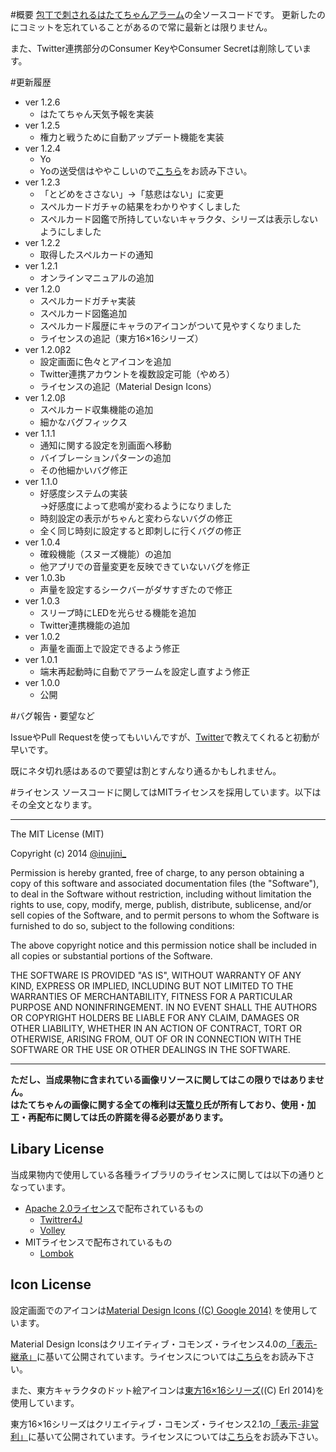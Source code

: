 #概要
[包丁で刺されるはたてちゃんアラーム](https://play.google.com/store/apps/details?id=inujini_.hatate)の全ソースコードです。
更新したのにコミットを忘れていることがあるので常に最新とは限りません。

また、Twitter連携部分のConsumer KeyやConsumer Secretは削除しています。

#更新履歴

+ ver 1.2.6
    * はたてちゃん天気予報を実装
+ ver 1.2.5
    * 権力と戦うために自動アップデート機能を実装
+ ver 1.2.4
    * Yo
    * Yoの送受信はややこしいので[こちら](https://tumbling-dice.github.io/Hatate/tips/index.html?md=yo)をお読み下さい。
+ ver 1.2.3
    * 「とどめをささない」→「慈悲はない」に変更
    * スペルカードガチャの結果をわかりやすくしました
    * スペルカード図鑑で所持していないキャラクタ、シリーズは表示しないようにしました
+ ver 1.2.2
    * 取得したスペルカードの通知
+ ver 1.2.1
    * オンラインマニュアルの追加
+ ver 1.2.0
    * スペルカードガチャ実装
    * スペルカード図鑑追加
    * スペルカード履歴にキャラのアイコンがついて見やすくなりました
    * ライセンスの追記（東方16×16シリーズ）
+ ver 1.2.0β2
    * 設定画面に色々とアイコンを追加
    * Twitter連携アカウントを複数設定可能（やめろ）
    * ライセンスの追記（Material Design Icons）
+ ver 1.2.0β
    * スペルカード収集機能の追加
    * 細かなバグフィックス
+ ver 1.1.1
    * 通知に関する設定を別画面へ移動
    * バイブレーションパターンの追加
    * その他細かいバグ修正
+ ver 1.1.0
    * 好感度システムの実装<br>
      →好感度によって悲鳴が変わるようになりました
    * 時刻設定の表示がちゃんと変わらないバグの修正
    * 全く同じ時刻に設定すると即刺しに行くバグの修正
+ ver 1.0.4
    * 確殺機能（スヌーズ機能）の追加
    * 他アプリでの音量変更を反映できていないバグを修正
+ ver 1.0.3b
    * 声量を設定するシークバーがダサすぎたので修正
+ ver 1.0.3
    * スリープ時にLEDを光らせる機能を追加
    * Twitter連携機能の追加
+ ver 1.0.2
    * 声量を画面上で設定できるよう修正
+ ver 1.0.1
    * 端末再起動時に自動でアラームを設定し直すよう修正
+ ver 1.0.0
    * 公開

#バグ報告・要望など

IssueやPull Requestを使ってもいいんですが、[Twitter](https://twitter.com/inujini_)で教えてくれると初動が早いです。

既にネタ切れ感はあるので要望は割とすんなり通るかもしれません。

#ライセンス
ソースコードに関してはMITライセンスを採用しています。以下はその全文となります。

***
The MIT License (MIT)

Copyright (c) 2014 [@inujini_](https://twitter.com/inujini_)

Permission is hereby granted, free of charge, to any person obtaining a copy of
 this software and associated documentation files (the "Software"), to deal in
 the Software without restriction, including without limitation the rights to
 use, copy, modify, merge, publish, distribute, sublicense, and/or sell copies of
 the Software, and to permit persons to whom the Software is furnished to do so,
 subject to the following conditions:

The above copyright notice and this permission notice shall be included in all
 copies or substantial portions of the Software.

THE SOFTWARE IS PROVIDED "AS IS", WITHOUT WARRANTY OF ANY KIND, EXPRESS OR IMPLIED, INCLUDING BUT NOT LIMITED TO THE WARRANTIES OF MERCHANTABILITY, FITNESS FOR A PARTICULAR PURPOSE AND NONINFRINGEMENT. IN NO EVENT SHALL THE AUTHORS OR COPYRIGHT HOLDERS BE LIABLE FOR ANY CLAIM, DAMAGES OR OTHER LIABILITY, WHETHER IN AN ACTION OF CONTRACT, TORT OR OTHERWISE, ARISING FROM, OUT OF OR IN CONNECTION WITH THE SOFTWARE OR THE USE OR OTHER DEALINGS IN THE SOFTWARE. 
***

**ただし、当成果物に含まれている画像リソースに関してはこの限りではありません。**<br>
**はたてちゃんの画像に関する全ての権利は[天篭り](https://twitter.com/tcm_b_c)氏が所有しており、使用・加工・再配布に関しては氏の許諾を得る必要があります。**

## Libary License
当成果物内で使用している各種ライブラリのライセンスに関しては以下の通りとなっています。

+ [Apache 2.0ライセンス](http://www.apache.org/licenses/LICENSE-2.0)で配布されているもの
    * [Twittrer4J](http://twitter4j.org/ja/index.html)
    * [Volley](https://android.googlesource.com/platform/frameworks/volley/)
+ MITライセンスで配布されているもの
    * [Lombok](http://projectlombok.org/)

## Icon License
設定画面でのアイコンは[Material Design Icons ((C) Google 2014)](https://github.com/google/material-design-icons/releases) を使用しています。

Material Design Iconsはクリエイティブ・コモンズ・ライセンス4.0の[「表示-継承」](http://creativecommons.org/licenses/by-sa/4.0/deed.ja)に基いて公開されています。ライセンスについては[こちら](http://creativecommons.org/licenses/by-sa/4.0/legalcode)をお読み下さい。

また、東方キャラクタのドット絵アイコンは[東方16×16シリーズ](http://d.hatena.ne.jp/Erl/20090523/1243059517)((C) Erl 2014)を使用しています。

東方16×16シリーズはクリエイティブ・コモンズ・ライセンス2.1の[「表示-非営利」](http://creativecommons.org/licenses/by-nc/2.1/jp/)に基いて公開されています。ライセンスについては[こちら](http://creativecommons.org/licenses/by-nc/2.1/jp/legalcode)をお読み下さい。
